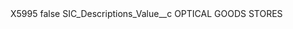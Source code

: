 <?xml version="1.0" encoding="UTF-8"?>
<CustomMetadata xmlns="http://soap.sforce.com/2006/04/metadata" xmlns:xsi="http://www.w3.org/2001/XMLSchema-instance" xmlns:xsd="http://www.w3.org/2001/XMLSchema">
    <label>X5995</label>
    <protected>false</protected>
    <values>
        <field>SIC_Descriptions_Value__c</field>
        <value xsi:type="xsd:string">OPTICAL GOODS STORES</value>
    </values>
</CustomMetadata>
